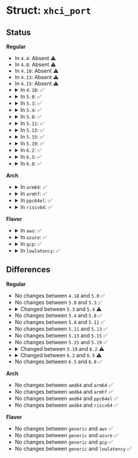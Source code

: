# Struct: <code>xhci_port</code>

## Status
<b>Regular</b>
<ul>
<li>
In <code>4.4</code>: Absent ⚠️
</li>
<li>
In <code>4.8</code>: Absent ⚠️
</li>
<li>
In <code>4.10</code>: Absent ⚠️
</li>
<li>
In <code>4.13</code>: Absent ⚠️
</li>
<li>
In <code>4.15</code>: Absent ⚠️
</li>
<li>
<details>
<summary>In <code>4.18</code>: ✅</summary>

```c
struct xhci_port {
    __le32 *addr;
    int hw_portnum;
    int hcd_portnum;
    struct xhci_hub *rhub;
};
```
</details>
</li>
<li>
<details>
<summary>In <code>5.0</code>: ✅</summary>

```c
struct xhci_port {
    __le32 *addr;
    int hw_portnum;
    int hcd_portnum;
    struct xhci_hub *rhub;
};
```
</details>
</li>
<li>
<details>
<summary>In <code>5.3</code>: ✅</summary>

```c
struct xhci_port {
    __le32 *addr;
    int hw_portnum;
    int hcd_portnum;
    struct xhci_hub *rhub;
};
```
</details>
</li>
<li>
<details>
<summary>In <code>5.4</code>: ✅</summary>

```c
struct xhci_port {
    __le32 *addr;
    int hw_portnum;
    int hcd_portnum;
    struct xhci_hub *rhub;
    struct xhci_port_cap *port_cap;
};
```
</details>
</li>
<li>
<details>
<summary>In <code>5.8</code>: ✅</summary>

```c
struct xhci_port {
    __le32 *addr;
    int hw_portnum;
    int hcd_portnum;
    struct xhci_hub *rhub;
    struct xhci_port_cap *port_cap;
};
```
</details>
</li>
<li>
<details>
<summary>In <code>5.11</code>: ✅</summary>

```c
struct xhci_port {
    __le32 *addr;
    int hw_portnum;
    int hcd_portnum;
    struct xhci_hub *rhub;
    struct xhci_port_cap *port_cap;
};
```
</details>
</li>
<li>
<details>
<summary>In <code>5.13</code>: ✅</summary>

```c
struct xhci_port {
    __le32 *addr;
    int hw_portnum;
    int hcd_portnum;
    struct xhci_hub *rhub;
    struct xhci_port_cap *port_cap;
};
```
</details>
</li>
<li>
<details>
<summary>In <code>5.15</code>: ✅</summary>

```c
struct xhci_port {
    __le32 *addr;
    int hw_portnum;
    int hcd_portnum;
    struct xhci_hub *rhub;
    struct xhci_port_cap *port_cap;
};
```
</details>
</li>
<li>
<details>
<summary>In <code>5.19</code>: ✅</summary>

```c
struct xhci_port {
    __le32 *addr;
    int hw_portnum;
    int hcd_portnum;
    struct xhci_hub *rhub;
    struct xhci_port_cap *port_cap;
};
```
</details>
</li>
<li>
<details>
<summary>In <code>6.2</code>: ✅</summary>

```c
struct xhci_port {
    __le32 *addr;
    int hw_portnum;
    int hcd_portnum;
    struct xhci_hub *rhub;
    struct xhci_port_cap *port_cap;
    unsigned int lpm_incapable;
};
```
</details>
</li>
<li>
<details>
<summary>In <code>6.5</code>: ✅</summary>

```c
struct xhci_port {
    __le32 *addr;
    int hw_portnum;
    int hcd_portnum;
    struct xhci_hub *rhub;
    struct xhci_port_cap *port_cap;
    unsigned int lpm_incapable;
    long unsigned int resume_timestamp;
    bool rexit_active;
    struct completion rexit_done;
    struct completion u3exit_done;
};
```
</details>
</li>
<li>
<details>
<summary>In <code>6.8</code>: ✅</summary>

```c
struct xhci_port {
    __le32 *addr;
    int hw_portnum;
    int hcd_portnum;
    struct xhci_hub *rhub;
    struct xhci_port_cap *port_cap;
    unsigned int lpm_incapable;
    long unsigned int resume_timestamp;
    bool rexit_active;
    struct completion rexit_done;
    struct completion u3exit_done;
};
```
</details>
</li>
</ul>
<b>Arch</b>
<ul>
<li>
<details>
<summary>In <code>arm64</code>: ✅</summary>

```c
struct xhci_port {
    __le32 *addr;
    int hw_portnum;
    int hcd_portnum;
    struct xhci_hub *rhub;
    struct xhci_port_cap *port_cap;
};
```
</details>
</li>
<li>
<details>
<summary>In <code>armhf</code>: ✅</summary>

```c
struct xhci_port {
    __le32 *addr;
    int hw_portnum;
    int hcd_portnum;
    struct xhci_hub *rhub;
    struct xhci_port_cap *port_cap;
};
```
</details>
</li>
<li>
<details>
<summary>In <code>ppc64el</code>: ✅</summary>

```c
struct xhci_port {
    __le32 *addr;
    int hw_portnum;
    int hcd_portnum;
    struct xhci_hub *rhub;
    struct xhci_port_cap *port_cap;
};
```
</details>
</li>
<li>
<details>
<summary>In <code>riscv64</code>: ✅</summary>

```c
struct xhci_port {
    __le32 *addr;
    int hw_portnum;
    int hcd_portnum;
    struct xhci_hub *rhub;
    struct xhci_port_cap *port_cap;
};
```
</details>
</li>
</ul>
<b>Flavor</b>
<ul>
<li>
<details>
<summary>In <code>aws</code>: ✅</summary>

```c
struct xhci_port {
    __le32 *addr;
    int hw_portnum;
    int hcd_portnum;
    struct xhci_hub *rhub;
    struct xhci_port_cap *port_cap;
};
```
</details>
</li>
<li>
<details>
<summary>In <code>azure</code>: ✅</summary>

```c
struct xhci_port {
    __le32 *addr;
    int hw_portnum;
    int hcd_portnum;
    struct xhci_hub *rhub;
    struct xhci_port_cap *port_cap;
};
```
</details>
</li>
<li>
<details>
<summary>In <code>gcp</code>: ✅</summary>

```c
struct xhci_port {
    __le32 *addr;
    int hw_portnum;
    int hcd_portnum;
    struct xhci_hub *rhub;
    struct xhci_port_cap *port_cap;
};
```
</details>
</li>
<li>
<details>
<summary>In <code>lowlatency</code>: ✅</summary>

```c
struct xhci_port {
    __le32 *addr;
    int hw_portnum;
    int hcd_portnum;
    struct xhci_hub *rhub;
    struct xhci_port_cap *port_cap;
};
```
</details>
</li>
</ul>

## Differences
<b>Regular</b>
<ul>
<li>
No changes between <code>4.18</code> and <code>5.0</code> ✅
</li>
<li>
No changes between <code>5.0</code> and <code>5.3</code> ✅
</li>
<li>
<details>
<summary>Changed between <code>5.3</code> and <code>5.4</code> ⚠️</summary>
<ul>
<li>
<b>Field added. </b>
<code>struct xhci_port_cap *port_cap</code>
</li>
</ul>
</details>
</li>
<li>
No changes between <code>5.4</code> and <code>5.8</code> ✅
</li>
<li>
No changes between <code>5.8</code> and <code>5.11</code> ✅
</li>
<li>
No changes between <code>5.11</code> and <code>5.13</code> ✅
</li>
<li>
No changes between <code>5.13</code> and <code>5.15</code> ✅
</li>
<li>
No changes between <code>5.15</code> and <code>5.19</code> ✅
</li>
<li>
<details>
<summary>Changed between <code>5.19</code> and <code>6.2</code> ⚠️</summary>
<ul>
<li>
<b>Field added. </b>
<code>unsigned int lpm_incapable</code>
</li>
</ul>
</details>
</li>
<li>
<details>
<summary>Changed between <code>6.2</code> and <code>6.5</code> ⚠️</summary>
<ul>
<li>
<b>Field added. </b>
<code>long unsigned int resume_timestamp</code>
</li>
<li>
<b>Field added. </b>
<code>bool rexit_active</code>
</li>
<li>
<b>Field added. </b>
<code>struct completion rexit_done</code>
</li>
<li>
<b>Field added. </b>
<code>struct completion u3exit_done</code>
</li>
</ul>
</details>
</li>
<li>
No changes between <code>6.5</code> and <code>6.8</code> ✅
</li>
</ul>
<b>Arch</b>
<ul>
<li>
No changes between <code>amd64</code> and <code>arm64</code> ✅
</li>
<li>
No changes between <code>amd64</code> and <code>armhf</code> ✅
</li>
<li>
No changes between <code>amd64</code> and <code>ppc64el</code> ✅
</li>
<li>
No changes between <code>amd64</code> and <code>riscv64</code> ✅
</li>
</ul>
<b>Flavor</b>
<ul>
<li>
No changes between <code>generic</code> and <code>aws</code> ✅
</li>
<li>
No changes between <code>generic</code> and <code>azure</code> ✅
</li>
<li>
No changes between <code>generic</code> and <code>gcp</code> ✅
</li>
<li>
No changes between <code>generic</code> and <code>lowlatency</code> ✅
</li>
</ul>
